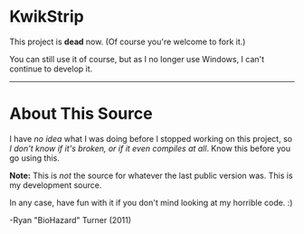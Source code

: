 KwikStrip
=========

This project is **dead** now. (Of course you're welcome to fork it.)

You can still use it of course, but as I no longer use Windows, I can't continue
to develop it.

---

About This Source
=================

I have *no idea* what I was doing before I stopped working on this project,
so *I don't know if it's broken, or if it even compiles at all*. Know this
before you go using this.

**Note:** This is *not* the source for whatever the last public version was.
This is my development source.

In any case, have fun with it if you don't mind looking at my horrible code. :)

-Ryan "BioHazard" Turner (2011)

